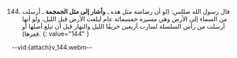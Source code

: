 144. قال رسول الله صللس: (لو أن رضاضة مثل هذه ـ **وأشار إلى مثل الجمجمة** ـ أرسلت من السماء إلى الأرض وهي مسيرة خمسمائة عام لبلغت الأرض قبل الليل، ولو أنها أرسلت من رأس السلسلة لسارت أربعين خريفًا الليل والنهار قبل أن تبلغ أصلها أو قعرها).
{: value="144" }

--vid:{attach}v_144.webm--
